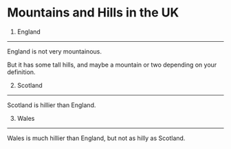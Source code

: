 Mountains and Hills in the UK
===================

1. England
-------

England is not very mountainous.

But it has some tall hills, and maybe a mountain or two depending on your definition.

2. Scotland
--------

Scotland is hillier than England.

3. Wales
-----

Wales is much hillier than England, but not as hilly as Scotland.
